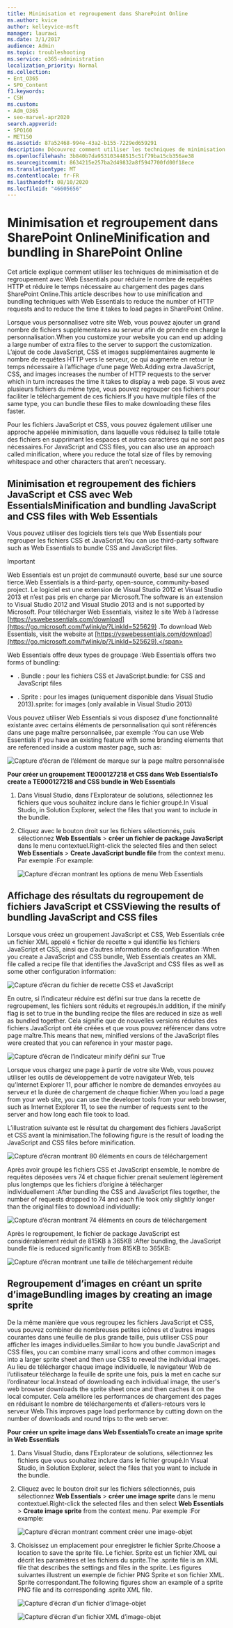 ```yaml
---
title: Minimisation et regroupement dans SharePoint Online
ms.author: kvice
author: kelleyvice-msft
manager: laurawi
ms.date: 3/1/2017
audience: Admin
ms.topic: troubleshooting
ms.service: o365-administration
localization_priority: Normal
ms.collection:
- Ent_O365
- SPO_Content
f1.keywords:
- CSH
ms.custom:
- Adm_O365
- seo-marvel-apr2020
search.appverid:
- SPO160
- MET150
ms.assetid: 87a52468-994e-43a2-b155-7229ed659291
description: Découvrez comment utiliser les techniques de minimisation et de regroupement avec Web Essentials pour réduire les requêtes HTTP et le temps nécessaire pour charger des pages dans SharePoint Online.
ms.openlocfilehash: 3b840b7da953103448515c51f79ba15cb356ae38
ms.sourcegitcommit: 8634215e257ba2d49832a8f5947700fd00f18ece
ms.translationtype: MT
ms.contentlocale: fr-FR
ms.lasthandoff: 08/10/2020
ms.locfileid: "46605656"
---
```

# <a name="minification-and-bundling-in-sharepoint-online"></a><span data-ttu-id="8478e-103">Minimisation et regroupement dans SharePoint Online</span><span class="sxs-lookup"><span data-stu-id="8478e-103">Minification and bundling in SharePoint Online</span></span>

<span data-ttu-id="8478e-104">Cet article explique comment utiliser les techniques de minimisation et de regroupement avec Web Essentials pour réduire le nombre de requêtes HTTP et réduire le temps nécessaire au chargement des pages dans SharePoint Online.</span><span class="sxs-lookup"><span data-stu-id="8478e-104">This article describes how to use minification and bundling techniques with Web Essentials to reduce the number of HTTP requests and to reduce the time it takes to load pages in SharePoint Online.</span></span>
  
<span data-ttu-id="8478e-105">Lorsque vous personnalisez votre site Web, vous pouvez ajouter un grand nombre de fichiers supplémentaires au serveur afin de prendre en charge la personnalisation.</span><span class="sxs-lookup"><span data-stu-id="8478e-105">When you customize your website you can end up adding a large number of extra files to the server to support the customization.</span></span> <span data-ttu-id="8478e-106">L’ajout de code JavaScript, CSS et images supplémentaires augmente le nombre de requêtes HTTP vers le serveur, ce qui augmente en retour le temps nécessaire à l’affichage d’une page Web.</span><span class="sxs-lookup"><span data-stu-id="8478e-106">Adding extra JavaScript, CSS, and images increases the number of HTTP requests to the server which in turn increases the time it takes to display a web page.</span></span> <span data-ttu-id="8478e-107">Si vous avez plusieurs fichiers du même type, vous pouvez regrouper ces fichiers pour faciliter le téléchargement de ces fichiers.</span><span class="sxs-lookup"><span data-stu-id="8478e-107">If you have multiple files of the same type, you can bundle these files to make downloading these files faster.</span></span>
  
<span data-ttu-id="8478e-108">Pour les fichiers JavaScript et CSS, vous pouvez également utiliser une approche appelée minimisation, dans laquelle vous réduisez la taille totale des fichiers en supprimant les espaces et autres caractères qui ne sont pas nécessaires.</span><span class="sxs-lookup"><span data-stu-id="8478e-108">For JavaScript and CSS files, you can also use an approach called minification, where you reduce the total size of files by removing whitespace and other characters that aren't necessary.</span></span>
  
## <a name="minification-and-bundling-javascript-and-css-files-with-web-essentials"></a><span data-ttu-id="8478e-109">Minimisation et regroupement des fichiers JavaScript et CSS avec Web Essentials</span><span class="sxs-lookup"><span data-stu-id="8478e-109">Minification and bundling JavaScript and CSS files with Web Essentials</span></span>

<span data-ttu-id="8478e-110">Vous pouvez utiliser des logiciels tiers tels que Web Essentials pour regrouper les fichiers CSS et JavaScript.</span><span class="sxs-lookup"><span data-stu-id="8478e-110">You can use third-party software such as Web Essentials to bundle CSS and JavaScript files.</span></span>
  
> [!IMPORTANT]
> <span data-ttu-id="8478e-111">Web Essentials est un projet de communauté ouverte, basé sur une source tierce.</span><span class="sxs-lookup"><span data-stu-id="8478e-111">Web Essentials is a third-party, open-source, community-based project.</span></span> <span data-ttu-id="8478e-112">Le logiciel est une extension de Visual Studio 2012 et Visual Studio 2013 et n’est pas pris en charge par Microsoft.</span><span class="sxs-lookup"><span data-stu-id="8478e-112">The software is an extension to Visual Studio 2012 and Visual Studio 2013 and is not supported by Microsoft.</span></span> <span data-ttu-id="8478e-113">Pour télécharger Web Essentials, visitez le site Web à l’adresse [https://vswebessentials.com/download](https://go.microsoft.com/fwlink/p/?LinkId=525629) .</span><span class="sxs-lookup"><span data-stu-id="8478e-113">To download Web Essentials, visit the website at [https://vswebessentials.com/download](https://go.microsoft.com/fwlink/p/?LinkId=525629).</span></span> 
  
<span data-ttu-id="8478e-114">Web Essentials offre deux types de groupage :</span><span class="sxs-lookup"><span data-stu-id="8478e-114">Web Essentials offers two forms of bundling:</span></span>
  
- <span data-ttu-id="8478e-115">. Bundle : pour les fichiers CSS et JavaScript</span><span class="sxs-lookup"><span data-stu-id="8478e-115">.bundle: for CSS and JavaScript files</span></span>
    
- <span data-ttu-id="8478e-116">. Sprite : pour les images (uniquement disponible dans Visual Studio 2013)</span><span class="sxs-lookup"><span data-stu-id="8478e-116">.sprite: for images (only available in Visual Studio 2013)</span></span>
    
<span data-ttu-id="8478e-117">Vous pouvez utiliser Web Essentials si vous disposez d’une fonctionnalité existante avec certains éléments de personnalisation qui sont référencés dans une page maître personnalisée, par exemple :</span><span class="sxs-lookup"><span data-stu-id="8478e-117">You can use Web Essentials if you have an existing feature with some branding elements that are referenced inside a custom master page, such as:</span></span>
  
![Capture d’écran de l’élément de marque sur la page maître personnalisée](media/3a6eba36-973d-482b-8556-a9394b8ba19f.png)
  
 <span data-ttu-id="8478e-119">**Pour créer un groupement TE000127218 et CSS dans Web Essentials**</span><span class="sxs-lookup"><span data-stu-id="8478e-119">**To create a TE000127218 and CSS bundle in Web Essentials**</span></span>
  
1. <span data-ttu-id="8478e-120">Dans Visual Studio, dans l’Explorateur de solutions, sélectionnez les fichiers que vous souhaitez inclure dans le fichier groupé.</span><span class="sxs-lookup"><span data-stu-id="8478e-120">In Visual Studio, in Solution Explorer, select the files that you want to include in the bundle.</span></span>
    
2. <span data-ttu-id="8478e-121">Cliquez avec le bouton droit sur les fichiers sélectionnés, puis sélectionnez **Web Essentials** \> **créer un fichier de package JavaScript** dans le menu contextuel.</span><span class="sxs-lookup"><span data-stu-id="8478e-121">Right-click the selected files and then select **Web Essentials** \> **Create JavaScript bundle file** from the context menu.</span></span> <span data-ttu-id="8478e-122">Par exemple :</span><span class="sxs-lookup"><span data-stu-id="8478e-122">For example:</span></span> 
    
    ![Capture d’écran montrant les options de menu Web Essentials](media/41aac84c-4538-4f78-b454-46e651f868a3.png)
  
## <a name="viewing-the-results-of-bundling-javascript-and-css-files"></a><span data-ttu-id="8478e-124">Affichage des résultats du regroupement de fichiers JavaScript et CSS</span><span class="sxs-lookup"><span data-stu-id="8478e-124">Viewing the results of bundling JavaScript and CSS files</span></span>

<span data-ttu-id="8478e-125">Lorsque vous créez un groupement JavaScript et CSS, Web Essentials crée un fichier XML appelé « fichier de recette » qui identifie les fichiers JavaScript et CSS, ainsi que d’autres informations de configuration :</span><span class="sxs-lookup"><span data-stu-id="8478e-125">When you create a JavaScript and CSS bundle, Web Essentials creates an XML file called a recipe file that identifies the JavaScript and CSS files as well as some other configuration information:</span></span> 
  
![Capture d’écran du fichier de recette CSS et JavaScript](media/7ba891f8-52d8-467b-a0f6-b062dd1137a4.png)
  
<span data-ttu-id="8478e-127">En outre, si l’indicateur réduire est défini sur true dans la recette de regroupement, les fichiers sont réduits et regroupés.</span><span class="sxs-lookup"><span data-stu-id="8478e-127">In addition, if the minify flag is set to true in the bundling recipe the files are reduced in size as well as bundled together.</span></span> <span data-ttu-id="8478e-128">Cela signifie que de nouvelles versions réduites des fichiers JavaScript ont été créées et que vous pouvez référencer dans votre page maître.</span><span class="sxs-lookup"><span data-stu-id="8478e-128">This means that new, minified versions of the JavaScript files were created that you can reference in your master page.</span></span>
  
![Capture d’écran de l’indicateur minify défini sur True](media/50523af2-6412-4117-ac3d-5bd26f6d562e.png)
  
<span data-ttu-id="8478e-130">Lorsque vous chargez une page à partir de votre site Web, vous pouvez utiliser les outils de développement de votre navigateur Web, tels qu’Internet Explorer 11, pour afficher le nombre de demandes envoyées au serveur et la durée de chargement de chaque fichier.</span><span class="sxs-lookup"><span data-stu-id="8478e-130">When you load a page from your web site, you can use the developer tools from your web browser, such as Internet Explorer 11, to see the number of requests sent to the server and how long each file took to load.</span></span>
  
<span data-ttu-id="8478e-131">L’illustration suivante est le résultat du chargement des fichiers JavaScript et CSS avant la minimisation.</span><span class="sxs-lookup"><span data-stu-id="8478e-131">The following figure is the result of loading the JavaScript and CSS files before minification.</span></span>
  
![Capture d’écran montrant 80 éléments en cours de téléchargement](media/e2df3912-1923-46e6-8cf2-3015a31554e1.png)
  
<span data-ttu-id="8478e-133">Après avoir groupé les fichiers CSS et JavaScript ensemble, le nombre de requêtes déposées vers 74 et chaque fichier prenait seulement légèrement plus longtemps que les fichiers d’origine à télécharger individuellement :</span><span class="sxs-lookup"><span data-stu-id="8478e-133">After bundling the CSS and JavaScript files together, the number of requests dropped to 74 and each file took only slightly longer than the original files to download individually:</span></span>
  
![Capture d’écran montrant 74 éléments en cours de téléchargement](media/686c4387-70e8-4a74-9d45-059f33a91184.png)
  
<span data-ttu-id="8478e-135">Après le regroupement, le fichier de package JavaScript est considérablement réduit de 815KB à 365KB :</span><span class="sxs-lookup"><span data-stu-id="8478e-135">After bundling, the JavaScript bundle file is reduced significantly from 815KB to 365KB:</span></span>
  
![Capture d’écran montrant une taille de téléchargement réduite](media/5e7dbd98-faff-4f68-b320-108fb252e395.png)
  
## <a name="bundling-images-by-creating-an-image-sprite"></a><span data-ttu-id="8478e-137">Regroupement d’images en créant un sprite d’image</span><span class="sxs-lookup"><span data-stu-id="8478e-137">Bundling images by creating an image sprite</span></span>

<span data-ttu-id="8478e-138">De la même manière que vous regroupez les fichiers JavaScript et CSS, vous pouvez combiner de nombreuses petites icônes et d’autres images courantes dans une feuille de plus grande taille, puis utiliser CSS pour afficher les images individuelles.</span><span class="sxs-lookup"><span data-stu-id="8478e-138">Similar to how you bundle JavaScript and CSS files, you can combine many small icons and other common images into a larger sprite sheet and then use CSS to reveal the individual images.</span></span> <span data-ttu-id="8478e-139">Au lieu de télécharger chaque image individuelle, le navigateur Web de l’utilisateur télécharge la feuille de sprite une fois, puis la met en cache sur l’ordinateur local.</span><span class="sxs-lookup"><span data-stu-id="8478e-139">Instead of downloading each individual image, the user's web browser downloads the sprite sheet once and then caches it on the local computer.</span></span> <span data-ttu-id="8478e-140">Cela améliore les performances de chargement des pages en réduisant le nombre de téléchargements et d’allers-retours vers le serveur Web.</span><span class="sxs-lookup"><span data-stu-id="8478e-140">This improves page load performance by cutting down on the number of downloads and round trips to the web server.</span></span>
  
 <span data-ttu-id="8478e-141">**Pour créer un sprite image dans Web Essentials**</span><span class="sxs-lookup"><span data-stu-id="8478e-141">**To create an image sprite in Web Essentials**</span></span>
  
1. <span data-ttu-id="8478e-142">Dans Visual Studio, dans l’Explorateur de solutions, sélectionnez les fichiers que vous souhaitez inclure dans le fichier groupé.</span><span class="sxs-lookup"><span data-stu-id="8478e-142">In Visual Studio, in Solution Explorer, select the files that you want to include in the bundle.</span></span>
    
2. <span data-ttu-id="8478e-143">Cliquez avec le bouton droit sur les fichiers sélectionnés, puis sélectionnez **Web Essentials** \> **créer une image sprite** dans le menu contextuel.</span><span class="sxs-lookup"><span data-stu-id="8478e-143">Right-click the selected files and then select **Web Essentials** \> **Create image sprite** from the context menu.</span></span> <span data-ttu-id="8478e-144">Par exemple :</span><span class="sxs-lookup"><span data-stu-id="8478e-144">For example:</span></span> 
    
    ![Capture d’écran montrant comment créer une image-objet](media/de0fe741-4ef7-4e3b-bafa-ef9f4822dac6.png)
  
3. <span data-ttu-id="8478e-146">Choisissez un emplacement pour enregistrer le fichier Sprite.</span><span class="sxs-lookup"><span data-stu-id="8478e-146">Choose a location to save the sprite file.</span></span> <span data-ttu-id="8478e-147">Le fichier. Sprite est un fichier XML qui décrit les paramètres et les fichiers du sprite.</span><span class="sxs-lookup"><span data-stu-id="8478e-147">The .sprite file is an XML file that describes the settings and files in the sprite.</span></span> <span data-ttu-id="8478e-148">Les figures suivantes illustrent un exemple de fichier PNG Sprite et son fichier XML. Sprite correspondant.</span><span class="sxs-lookup"><span data-stu-id="8478e-148">The following figures show an example of a sprite PNG file and its corresponding .sprite XML file.</span></span>
    
    ![Capture d’écran d’un fichier d’image-objet](media/0876bb2a-d1b9-4169-8e95-9c290d628d90.png)
  
    ![Capture d’écran d’un fichier XML d’image-objet](media/d1f94776-280d-4d56-abb5-384f145d9989.png)
  

